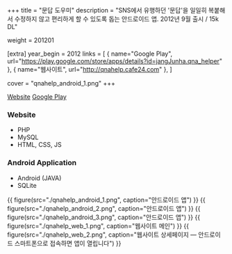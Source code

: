 +++
title = "문답 도우미"
description = "SNS에서 유행하던 '문답'을 일일히 복붙해서 수정하지 않고 편리하게 할 수 있도록 돕는 안드로이드 앱. 2012년 9월 출시 / 15k DL"

weight = 201201

[extra]
year_begin = 2012
links = [
    { name="Google Play", url="https://play.google.com/store/apps/details?id=jangJunha.qna_helper" },
    { name="웹사이트", url="http://qnahelp.cafe24.com" },
]

cover = "qnahelp_android_1.png"
+++

[Website](http://qnahelp.cafe24.com) [Google Play](https://play.google.com/store/apps/details?id=jangJunha.qna_helper)

### Website

- PHP
- MySQL
- HTML, CSS, JS

### Android Application

- Android (JAVA)
- SQLite

{{ figure(src="./qnahelp_android_1.png", caption="안드로이드 앱") }}
{{ figure(src="./qnahelp_android_2.png", caption="안드로이드 앱") }}
{{ figure(src="./qnahelp_android_3.png", caption="안드로이드 앱") }}
{{ figure(src="./qnahelp_web_1.png", caption="웹사이트 메인") }}
{{ figure(src="./qnahelp_web_2.png", caption="웹사이트 상세페이지 — 안드로이드 스마트폰으로 접속하면 앱이 열립니다") }}
